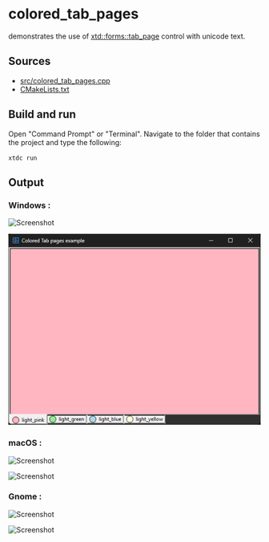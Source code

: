 # colored_tab_pages

demonstrates the use of [xtd::forms::tab_page](https://gammasoft71.github.io/xtd/reference_guides/latest/classxtd_1_1forms_1_1tab__page.html) control with unicode text.

## Sources

* [src/colored_tab_pages.cpp](src/colored_tab_pages.cpp)
* [CMakeLists.txt](CMakeLists.txt)

## Build and run

Open "Command Prompt" or "Terminal". Navigate to the folder that contains the project and type the following:

```shell
xtdc run
```

## Output

### Windows :

![Screenshot](../../../../docs/pictures/examples/colored_tab_pages_w.png)

![Screenshot](../../../../docs/pictures/examples/colored_tab_pages_wd.png)

### macOS :

![Screenshot](../../../../docs/pictures/examples/colored_tab_pages_m.png)

![Screenshot](../../../../docs/pictures/examples/colored_tab_pages_md.png)

### Gnome :

![Screenshot](../../../../docs/pictures/examples/colored_tab_pages_g.png)

![Screenshot](../../../../docs/pictures/examples/colored_tab_pages_gd.png)
